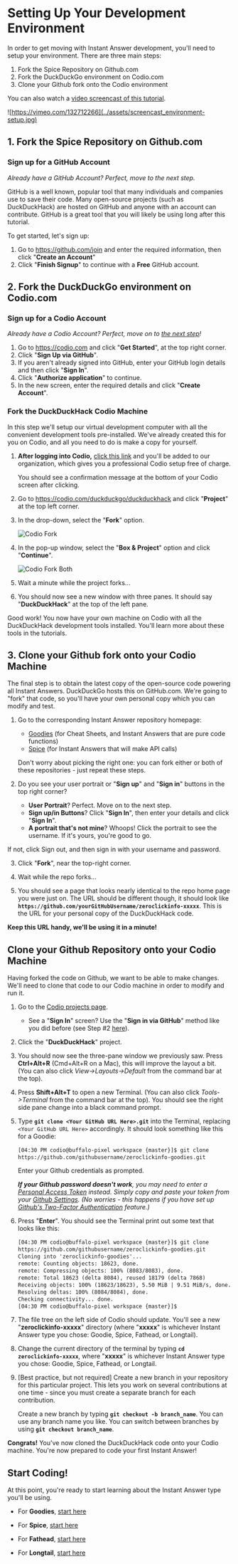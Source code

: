 # Setting Up Your Development Environment

In order to get moving with Instant Answer development, you'll need to setup your environment. There are three main steps: 

1. Fork the Spice Repository on Github.com
2. Fork the DuckDuckGo environment on Codio.com
3. Clone your Github fork onto the Codio environment

You can also watch a [video screencast of this tutorial](https://vimeo.com/132712266).

![https://vimeo.com/132712266](../assets/screencast_environment-setup.jpg)

## 1. Fork the Spice Repository on Github.com

### Sign up for a GitHub Account

*Already have a GitHub Account? Perfect, move to the next step.*

GitHub is a well known, popular tool that many individuals and companies use to save their code. Many open-source projects (such as DuckDuckHack) are hosted on GitHub and anyone with an account can contribute. GitHub is a great tool that you will likely be using long after this tutorial. 

To get started, let's sign up:

1. Go to https://github.com/join and enter the required information, then click "**Create an Account**"
2. Click "**Finish Signup**" to continue with a **Free** GitHub account.

## 2. Fork the DuckDuckGo environment on Codio.com

### Sign up for a Codio Account

*Already have a Codio Account? Perfect, move on to [the next step](#fork-the-duckduckhack-project-on-codio)!*

1. Go to https://codio.com and click "**Get Started**", at the top right corner.
2. Click "**Sign Up via GitHub**".
3. If you aren't already signed into GitHub, enter your GitHub login details and then click "**Sign In**".
4. Click "**Authorize application**" to continue.
5. In the new screen, enter the required details and click "**Create Account**".

### Fork the DuckDuckHack Codio Machine

In this step we'll setup our virtual development computer with all the convenient development tools pre-installed. We've already created this for you on Codio, and all you need to do is make a copy for yourself.

1. **After logging into Codio,** [click this link](https://codio.com/p/signup?orgToken=Ax-OB3tU4sdNAG8axJBYcjNqR04) and you'll be added to our organization, which gives you a professional Codio setup free of charge. 

	You should see a confirmation message at the bottom of your Codio screen after clicking.

2. Go to https://codio.com/duckduckgo/duckduckhack and click "**Project**" at the top left corner.

3. In the drop-down, select the "**Fork**" option.

    ![Codio Fork](https://images.duckduckgo.com/iu/?u=https%3A%2F%2Fraw.githubusercontent.com%2Fduckduckgo%2Fduckduckgo-documentation%2Fmaster%2Fduckpan%2Fassets%2Fcodio_fork.png)

4. In the pop-up window, select the "**Box & Project**" option and click "**Continue**".

    ![Codio Fork Both](https://images.duckduckgo.com/iu/?u=https%3A%2F%2Fraw.githubusercontent.com%2Fduckduckgo%2Fduckduckgo-documentation%2Fmaster%2Fduckpan%2Fassets%2Fcodio_fork_both.png)

5. Wait a minute while the project forks...

6. You should now see a new window with three panes. It should say "**DuckDuckHack**" at the top of the left pane.

Good work! You now have your own machine on Codio with all the DuckDuckHack development tools installed. You'll learn more about these tools in the tutorials.

## 3. Clone your Github fork onto your Codio Machine

The final step is to obtain the latest copy of the open-source code powering all Instant Answers. DuckDuckGo hosts this on GitHub.com. We're going to "fork" that code, so you'll have your own personal copy which you can modify and test.

1. Go to the corresponding Instant Answer repository homepage:
    - [Goodies](https://github.com/duckduckgo/zeroclickinfo-goodies) (for Cheat Sheets, and Instant Answers that are pure code functions)
    - [Spice](https://github.com/duckduckgo/zeroclickinfo-spice) (for Instant Answers that will make API calls) 

	Don't worry about picking the right one: you can fork either or both of these repositories - just repeat these steps.
	
2. Do you see your user portrait or "**Sign up**" and "**Sign in**" buttons in the top right corner?

    - **User Portrait**? Perfect. Move on to the next step.
    - **Sign up/in Buttons**? Click "**Sign In**", then enter your details and click "**Sign In**".
    - **A portrait that's not mine**? Whoops! Click the portrait to see the username. If it's yours, you're good to go. 

If not, click Sign out, and then sign in with your username and password.

3. Click "**Fork**", near the top-right corner.

4. Wait while the repo forks...

5. You should see a page that looks nearly identical to the repo home page you were just on. The URL should be different though, it should look like **`https://github.com/yourGitHubUsername/zeroclickinfo-xxxxx`**. This is the URL for your personal copy of the DuckDuckHack code.

**Keep this URL handy, we'll be using it in a minute!**

## Clone your Github Repository onto your Codio Machine

Having forked the code on Github, we want to be able to make changes. We'll need to clone that code to our Codio machine in order to modify and run it.

1. Go to the [Codio projects page](https://codio.com/home/projects).
    - See a "**Sign In**" screen? Use the "**Sign in via GitHub**" method like you did before (see Step #2 [here](#sign-up-for-a-codio-account)).

2. Click the "**DuckDuckHack**" project.

3. You should now see the three-pane window we previously saw. Press **Ctrl+Alt+R** (Cmd+Alt+R on a Mac), this will improve the layout a bit. (You can also click *View->Layouts->Default* from the command bar at the top).

4. Press **Shift+Alt+T** to open a new Terminal. (You can also click *Tools->Terminal* from the command bar at the top). You should see the right side pane change into a black command prompt.

5. Type **`git clone <Your GitHub URL Here>.git`** into the Terminal, replacing `<Your GitHub URL Here>` accordingly. It should look something like this for a Goodie:

    ```
    [04:30 PM codio@buffalo-pixel workspace {master}]$ git clone https://github.com/githubusername/zeroclickinfo-goodies.git
    ```
	
	Enter your Github credentials as prompted.

    _**If your Github password doesn't work**, you may need to enter a [Personal Access Token](https://github.com/settings/tokens) instead. Simply copy and paste your token from your [Github Settings](https://github.com/settings/tokens). (No worries - this happens if you have set up [Github's Two-Factor Authentication](https://github.com/blog/1614-two-factor-authentication) feature.)_

6. Press "**Enter**". You should see the Terminal print out some text that looks like this:

    ```
    [04:30 PM codio@buffalo-pixel workspace {master}]$ git clone https://github.com/githubusername/zeroclickinfo-goodies.git
    Cloning into 'zeroclickinfo-goodies'...
    remote: Counting objects: 18623, done.
    remote: Compressing objects: 100% (8083/8083), done.
    remote: Total 18623 (delta 8084), reused 18179 (delta 7868)
    Receiving objects: 100% (18623/18623), 5.50 MiB | 9.51 MiB/s, done.
    Resolving deltas: 100% (8084/8084), done.
    Checking connectivity... done.
    [04:30 PM codio@buffalo-pixel workspace {master}]$
    ```

7. The file tree on the left side of Codio should update. You'll see a new "**zeroclickinfo-xxxxx**" directory (where "**xxxxx**" is whichever Instant Answer type you chose: Goodie, Spice, Fathead, or Longtail).

8. Change the current directory of the terminal by typing **`cd zeroclickinfo-xxxxx`**, where "**xxxxx**" is whichever Instant Answer type you chose: Goodie, Spice, Fathead, or Longtail.

9. [Best practice, but not required] Create a new branch in your repository for this particular project. This lets you work on several contributions at one time - since you must create a separate branch for each contribution. 

	Create a new branch by typing  **`git checkout -b branch_name`**. You can use any branch name you like. You can switch between branches by using **`git checkout branch_name`**.

**Congrats!** You've now cloned the DuckDuckHack code onto your Codio machine. You're now prepared to code your first Instant Answer!

## Start Coding!

At this point, you're ready to start learning about the Instant Answer type you'll be using.

- For **Goodies**, [start here](https://github.com/duckduckgo/duckduckgo-documentation/blob/master/duckduckhack/goodie/goodie_overview.md)

- For **Spice**, [start here](https://github.com/duckduckgo/duckduckgo-documentation/blob/master/duckduckhack/spice/spice_overview.md)

- For **Fathead**, [start here](https://github.com/duckduckgo/duckduckgo-documentation/blob/master/duckduckhack/fathead/fathead_overview.md)

- For **Longtail**, [start here](https://github.com/duckduckgo/duckduckgo-documentation/blob/master/duckduckhack/longtail/longtail_overview.md)
